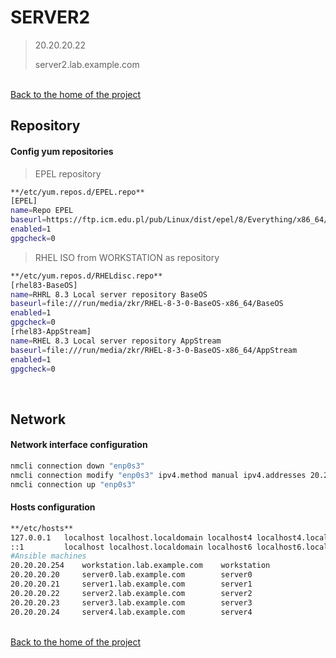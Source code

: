 # SERVER2

> 20.20.20.22
> 
> server2.lab.example.com
<br>
<a href="https://github.com/zkr-development/ansible-environment#installation-">Back to the home of the project</a>
<br>

## Repository
#### Config yum repositories

> EPEL repository
````bash
**/etc/yum.repos.d/EPEL.repo**
[EPEL]
name=Repo EPEL
baseurl=https://ftp.icm.edu.pl/pub/Linux/dist/epel/8/Everything/x86_64/
enabled=1
gpgcheck=0
````
> RHEL ISO from WORKSTATION as repository
````bash
**/etc/yum.repos.d/RHELdisc.repo**
[rhel83-BaseOS]
name=RHRL 8.3 Local server repository BaseOS
baseurl=file:///run/media/zkr/RHEL-8-3-0-BaseOS-x86_64/BaseOS
enabled=1
gpgcheck=0
[rhel83-AppStream]
name=RHEL 8.3 Local server repository AppStream
baseurl=file:///run/media/zkr/RHEL-8-3-0-BaseOS-x86_64/AppStream
enabled=1
gpgcheck=0
````

<br>

## Network
#### Network interface configuration

````bash
nmcli connection down "enp0s3"
nmcli connection modify "enp0s3" ipv4.method manual ipv4.addresses 20.20.20.22/24 ipv4.dns 1.1.1.1 +ipv4.dns 1.0.0.1 connection.autoconnect yes
nmcli connection up "enp0s3"
````

#### Hosts configuration

````bash
**/etc/hosts**
127.0.0.1   localhost localhost.localdomain localhost4 localhost4.localdomain4
::1         localhost localhost.localdomain localhost6 localhost6.localdomain6
#Ansible machines
20.20.20.254    workstation.lab.example.com    workstation
20.20.20.20     server0.lab.example.com        server0
20.20.20.21     server1.lab.example.com        server1
20.20.20.22     server2.lab.example.com        server2
20.20.20.23     server3.lab.example.com        server3
20.20.20.24     server4.lab.example.com        server4
````
<br>
<a href="https://github.com/zkr-development/ansible-environment#installation-">Back to the home of the project</a>
